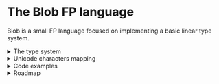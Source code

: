 # The Blob FP language

Blob is a small FP language focused on implementing a basic linear type system.

<details>

<summary>The type system</summary>
<br>
Even though Blob's type system may seem pointless to many people, it's actually of a great strength. Thanks to it, it is possible to write GC-free VMs easily, because of the automatic memory handling.
For example, a function whose signature is <code>f: a ⊸ b</code> would see its first argument forced to be consumed exactly once (<code>⊸ = →[1]</code>) in the function body.
As another example, a function <code>g: a →[3] b ⊸ a</code> would force the developer to use the first argument 3 times and the second argument once.

</details>
<details>

<summary>Unicode characters mapping</summary>
<br>
Some unicode characters are part of the language itself, and may be used interchangeably with their ASCII correspondants.

| ASCII | Unicode |
|------:|:--------|
   |`->`|`→`|
   |`-o`|`⊸`|
   |`=>`|`⇒`|
   | `\`|`λ`|

</details>
<details>

<summary>Code examples</summary>

#### The Fibonacci sequence

```haskell
fib: Num a ⇒ a ⊸ a
fib n = match !n with --  we clone “n”. I will choose later whether pattern matching auto-clones or not
    0  → 1
    1  → 1
    n' → fib (n' - 2) + fib (n' - 1)
```

#### Factorial calculation

```haskell
fact: Num a ⇒ a ⊸ a
fact n = match !n with --  we clone “n”. I will choose later whether pattern matching auto-clones or not
    0  → 1
    n' → n * fact (n' - 1)
```

#### The Ackermann function

```haskell
ack: Num a ⇒ a ⊸ a ⊸ a
ack n m = match !m with --  we clone “m”. I will choose later whether pattern matching auto-clones or not
    0  → n + 1
    m' → match !n with --  we clone “n”. I will choose later whether pattern matching auto-clones or not
        0  → ack (m' - 1) 1
        n' → ack (m' - 1) $ ack m (n' - 1)
```

</details>
<details>

<summary>Roadmap</summary>
<br>

- [ ] Implementing a fully working λ language inside the REPL.
    The goal is basically to replicate a small Haskell.
- [ ] Making a VM using the Linear Abstract Machine scheme.
- [ ] Making a full compiler targetting NASM.

</details>